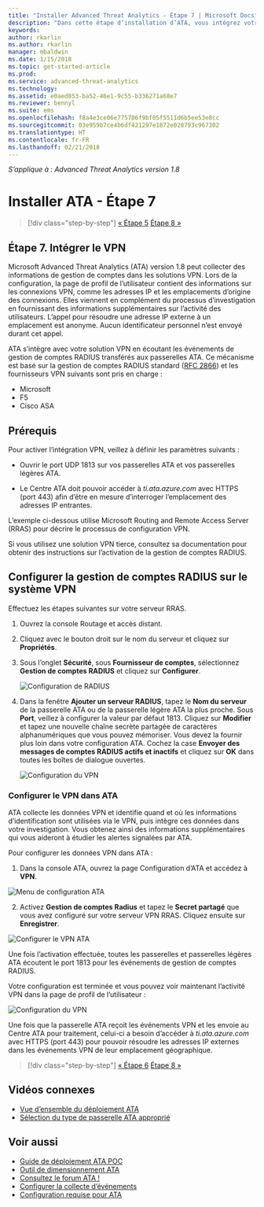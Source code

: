 ```yaml
---
title: "Installer Advanced Threat Analytics - Étape 7 | Microsoft Docs"
description: "Dans cette étape d’installation d’ATA, vous intégrez votre VPN."
keywords: 
author: rkarlin
ms.author: rkarlin
manager: mbaldwin
ms.date: 1/15/2018
ms.topic: get-started-article
ms.prod: 
ms.service: advanced-threat-analytics
ms.technology: 
ms.assetid: e0aed853-ba52-46e1-9c55-b336271a68e7
ms.reviewer: bennyl
ms.suite: ems
ms.openlocfilehash: f8a4e3ce06e775706f9bf05f5511d6b5ee53e8cc
ms.sourcegitcommit: 03e959b7ce4b6df421297e1872e028793c967302
ms.translationtype: HT
ms.contentlocale: fr-FR
ms.lasthandoff: 02/21/2018
---
```

*S’applique à : Advanced Threat Analytics version 1.8*



# <a name="install-ata---step-7"></a>Installer ATA - Étape 7

>[!div class="step-by-step"]
[« Étape 5](install-ata-step5.md)
[Étape 8 »](install-ata-step7.md)

## <a name="step-7-integrate-vpn"></a>Étape 7. Intégrer le VPN

Microsoft Advanced Threat Analytics (ATA) version 1.8 peut collecter des informations de gestion de comptes dans les solutions VPN. Lors de la configuration, la page de profil de l’utilisateur contient des informations sur les connexions VPN, comme les adresses IP et les emplacements d’origine des connexions. Elles viennent en complément du processus d’investigation en fournissant des informations supplémentaires sur l’activité des utilisateurs. L’appel pour résoudre une adresse IP externe à un emplacement est anonyme. Aucun identificateur personnel n’est envoyé durant cet appel.

ATA s’intègre avec votre solution VPN en écoutant les événements de gestion de comptes RADIUS transférés aux passerelles ATA. Ce mécanisme est basé sur la gestion de comptes RADIUS standard ([RFC 2866](https://tools.ietf.org/html/rfc2866)) et les fournisseurs VPN suivants sont pris en charge :

-   Microsoft
-   F5
-   Cisco ASA

## <a name="prerequisites"></a>Prérequis

Pour activer l’intégration VPN, veillez à définir les paramètres suivants :

-   Ouvrir le port UDP 1813 sur vos passerelles ATA et vos passerelles légères ATA.

-   Le Centre ATA doit pouvoir accéder à *ti.ata.azure.com* avec HTTPS (port 443) afin d’être en mesure d’interroger l’emplacement des adresses IP entrantes.

L’exemple ci-dessous utilise Microsoft Routing and Remote Access Server (RRAS) pour décrire le processus de configuration VPN.

Si vous utilisez une solution VPN tierce, consultez sa documentation pour obtenir des instructions sur l’activation de la gestion de comptes RADIUS.

## <a name="configure-radius-accounting-on-the-vpn-system"></a>Configurer la gestion de comptes RADIUS sur le système VPN

Effectuez les étapes suivantes sur votre serveur RRAS.
 
1.  Ouvrez la console Routage et accès distant.
2.  Cliquez avec le bouton droit sur le nom du serveur et cliquez sur **Propriétés**.
3.  Sous l’onglet **Sécurité**, sous **Fournisseur de comptes**, sélectionnez **Gestion de comptes RADIUS** et cliquez sur **Configurer**.

    ![Configuration de RADIUS](./media/radius-setup.png)

4.  Dans la fenêtre **Ajouter un serveur RADIUS**, tapez le **Nom du serveur** de la passerelle ATA ou de la passerelle légère ATA la plus proche. Sous **Port**, veillez à configurer la valeur par défaut 1813. Cliquez sur **Modifier** et tapez une nouvelle chaîne secrète partagée de caractères alphanumériques que vous pouvez mémoriser. Vous devez la fournir plus loin dans votre configuration ATA. Cochez la case **Envoyer des messages de comptes RADIUS actifs et inactifs** et cliquez sur **OK** dans toutes les boîtes de dialogue ouvertes.
 
     ![Configuration du VPN](./media/vpn-set-accounting.png)
     
### <a name="configure-vpn-in-ata"></a>Configurer le VPN dans ATA

ATA collecte les données VPN et identifie quand et où les informations d’identification sont utilisées via le VPN, puis intègre ces données dans votre investigation. Vous obtenez ainsi des informations supplémentaires qui vous aideront à étudier les alertes signalées par ATA.

Pour configurer les données VPN dans ATA :

1.  Dans la console ATA, ouvrez la page Configuration d’ATA et accédez à **VPN**.
 
  ![Menu de configuration ATA](./media/config-menu.png)

2.  Activez **Gestion de comptes Radius** et tapez le **Secret partagé** que vous avez configuré sur votre serveur VPN RRAS. Cliquez ensuite sur **Enregistrer**.
 

  ![Configurer le VPN ATA](./media/vpn.png)


Une fois l’activation effectuée, toutes les passerelles et passerelles légères ATA écoutent le port 1813 pour les événements de gestion de comptes RADIUS. 

Votre configuration est terminée et vous pouvez voir maintenant l’activité VPN dans la page de profil de l’utilisateur :
 
   ![Configuration du VPN](./media/vpn-user.png)

Une fois que la passerelle ATA reçoit les événements VPN et les envoie au Centre ATA pour traitement, celui-ci a besoin d’accéder à *ti.ata.azure.com* avec HTTPS (port 443) pour pouvoir résoudre les adresses IP externes dans les événements VPN de leur emplacement géographique.




>[!div class="step-by-step"]
[« Étape 6](install-ata-step5.md)
[Étape 8 »](install-ata-step7.md)



## <a name="related-videos"></a>Vidéos connexes
- [Vue d’ensemble du déploiement ATA](https://channel9.msdn.com/Shows/Microsoft-Security/Overview-of-ATA-Deployment-in-10-Minutes)
- [Sélection du type de passerelle ATA approprié](https://channel9.msdn.com/Shows/Microsoft-Security/ATA-Deployment-Choose-the-Right-Gateway-Type)


## <a name="see-also"></a>Voir aussi
- [Guide de déploiement ATA POC](http://aka.ms/atapoc)
- [Outil de dimensionnement ATA](http://aka.ms/aatpsizingtool)
- [Consultez le forum ATA !](https://social.technet.microsoft.com/Forums/security/home?forum=mata)
- [Configurer la collecte d’événements](configure-event-collection.md)
- [Configuration requise pour ATA](ata-prerequisites.md)

